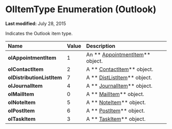 
# OlItemType Enumeration (Outlook)

 **Last modified:** July 28, 2015

Indicates the Outlook item type.


|**Name**|**Value**|**Description**|
|:-----|:-----|:-----|
| **olAppointmentItem**|1|An  ** [AppointmentItem](204a409d-654e-27aa-643a-8344c631b82d.md)** object.|
| **olContactItem**|2|A  ** [ContactItem](8e32093c-a678-f1fd-3f35-c2d8994d166f.md)** object.|
| **olDistributionListItem**|7|A  ** [DistListItem](027c3986-abff-d9b1-ecc2-26d60805e952.md)** object.|
| **olJournalItem**|4|A  ** [JournalItem](6e850295-39f9-47b8-e866-9622e9958c69.md)** object.|
| **olMailItem**|0|A  ** [MailItem](14197346-05d2-0250-fa4c-4a6b07daf25f.md)** object.|
| **olNoteItem**|5|A  ** [NoteItem](ddf5baaa-6e13-a6fb-96e8-311e7761fa98.md)** object.|
| **olPostItem**|6|A  ** [PostItem](de44065d-4e93-315a-279f-7b92f09c0465.md)** object.|
| **olTaskItem**|3|A  ** [TaskItem](5df8cfa5-5460-a5a1-a130-ba5bca1a0091.md)** object.|
